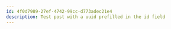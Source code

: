 ```yaml
---
id: 4f0d7989-27ef-4742-99cc-d773adec21e4
description: Test post with a uuid prefilled in the id field
---
```

